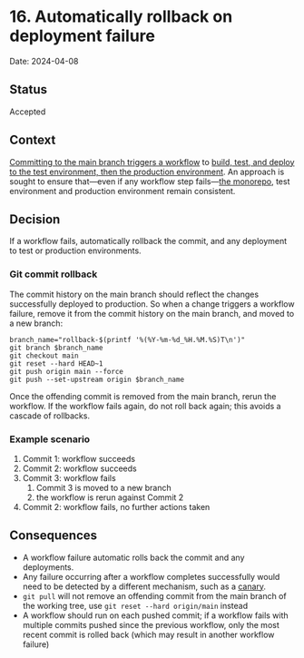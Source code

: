 # 16. Automatically rollback on deployment failure

Date: 2024-04-08

## Status

Accepted

## Context

[Committing to the main branch triggers a workflow][adr-0013]
to [build, test, and deploy to the test environment, then the production environment][adr-0015].
An approach is sought to ensure that—even if any workflow step fails—[the monorepo][adr-0014], test environment and production environment remain consistent.

## Decision

If a workflow fails, automatically rollback the commit, and any deployment to test or production environments.

### Git commit rollback

The commit history on the main branch should reflect the changes successfully deployed to production.
So when a change triggers a workflow failure, remove it from the commit history on the main branch,
and moved to a new branch:

```shell
branch_name="rollback-$(printf '%(%Y-%m-%d_%H.%M.%S)T\n')"
git branch $branch_name
git checkout main
git reset --hard HEAD~1
git push origin main --force
git push --set-upstream origin $branch_name
```

Once the offending commit is removed from the main branch, rerun the workflow.
If the workflow fails again, do not roll back again; this avoids a cascade of rollbacks.

### Example scenario

1. Commit 1: workflow succeeds
2. Commit 2: workflow succeeds
3. Commit 3: workflow fails 
   1. Commit 3 is moved to a new branch
   2. the workflow is rerun against Commit 2
4. Commit 2: workflow fails, no further actions taken

## Consequences

* A workflow failure automatic rolls back the commit and any deployments.
* Any failure occurring after a workflow completes successfully would need to be detected by a different mechanism, such as a [canary][cloudwatch-synthetic-monitoring].
* `git pull` will not remove an offending commit from the main branch of the working tree, use `git reset --hard origin/main` instead
* A workflow should run on each pushed commit; if a workflow fails with multiple commits pushed since the previous workflow, only the most recent commit is rolled back (which may result in another workflow failure)

[adr-0013]: ./0013-adopt-trunk-based-development.md
[adr-0014]: ./0014-store-in-house-sources-in-a-monorepo.md
[adr-0015]: ./0015-continuously-deploy-to-test-then-production.md
[cloudwatch-synthetic-monitoring]: https://docs.aws.amazon.com/AmazonCloudWatch/latest/monitoring/CloudWatch_Synthetics_Canaries.html